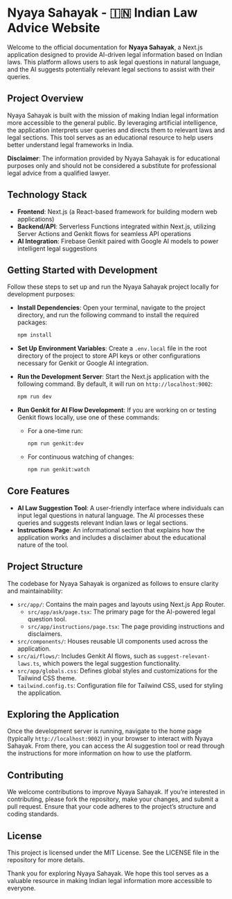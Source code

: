# Nyaya Sahayak - 🇮🇳 Indian Law Advice Website

Welcome to the official documentation for **Nyaya Sahayak**, a Next.js application designed to provide AI-driven legal information based on Indian laws. This platform allows users to ask legal questions in natural language, and the AI suggests potentially relevant legal sections to assist with their queries.

## Project Overview

Nyaya Sahayak is built with the mission of making Indian legal information more accessible to the general public. By leveraging artificial intelligence, the application interprets user queries and directs them to relevant laws and legal sections. This tool serves as an educational resource to help users better understand legal frameworks in India.

**Disclaimer**: The information provided by Nyaya Sahayak is for educational purposes only and should not be considered a substitute for professional legal advice from a qualified lawyer.

## Technology Stack

- **Frontend**: Next.js (a React-based framework for building modern web applications)
- **Backend/API**: Serverless Functions integrated within Next.js, utilizing Server Actions and Genkit flows for seamless API operations
- **AI Integration**: Firebase Genkit paired with Google AI models to power intelligent legal suggestions

## Getting Started with Development

Follow these steps to set up and run the Nyaya Sahayak project locally for development purposes:

- **Install Dependencies**: Open your terminal, navigate to the project directory, and run the following command to install the required packages:
  ```bash
  npm install
  ```

- **Set Up Environment Variables**: Create a `.env.local` file in the root directory of the project to store API keys or other configurations necessary for Genkit or Google AI integration.

- **Run the Development Server**: Start the Next.js application with the following command. By default, it will run on `http://localhost:9002`:
  ```bash
  npm run dev
  ```

- **Run Genkit for AI Flow Development**: If you are working on or testing Genkit flows locally, use one of these commands:
  - For a one-time run:
    ```bash
    npm run genkit:dev
    ```
  - For continuous watching of changes:
    ```bash
    npm run genkit:watch
    ```

## Core Features

- **AI Law Suggestion Tool**: A user-friendly interface where individuals can input legal questions in natural language. The AI processes these queries and suggests relevant Indian laws or legal sections.
- **Instructions Page**: An informational section that explains how the application works and includes a disclaimer about the educational nature of the tool.

## Project Structure

The codebase for Nyaya Sahayak is organized as follows to ensure clarity and maintainability:

- `src/app/`: Contains the main pages and layouts using Next.js App Router.
  - `src/app/ask/page.tsx`: The primary page for the AI-powered legal question tool.
  - `src/app/instructions/page.tsx`: The page providing instructions and disclaimers.
- `src/components/`: Houses reusable UI components used across the application.
- `src/ai/flows/`: Includes Genkit AI flows, such as `suggest-relevant-laws.ts`, which powers the legal suggestion functionality.
- `src/app/globals.css`: Defines global styles and customizations for the Tailwind CSS theme.
- `tailwind.config.ts`: Configuration file for Tailwind CSS, used for styling the application.

## Exploring the Application

Once the development server is running, navigate to the home page (typically `http://localhost:9002`) in your browser to interact with Nyaya Sahayak. From there, you can access the AI suggestion tool or read through the instructions for more information on how to use the platform.

## Contributing

We welcome contributions to improve Nyaya Sahayak. If you’re interested in contributing, please fork the repository, make your changes, and submit a pull request. Ensure that your code adheres to the project’s structure and coding standards.

## License

This project is licensed under the MIT License. See the LICENSE file in the repository for more details.

Thank you for exploring Nyaya Sahayak. We hope this tool serves as a valuable resource in making Indian legal information more accessible to everyone.
